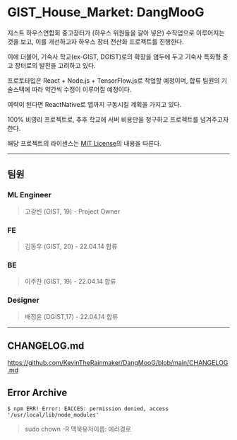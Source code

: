 # GIST_House_Market: DangMooG

지스트 하우스연합회 중고장터가 (하우스 위원들을 갈아 넣은) 수작업으로 이루어지는 것을 보고, 이를 개선하고자 하우스 장터 전산화 프로젝트를 진행한다.

이에 더불어, 기숙사 학교(ex-GIST, DGIST)로의 확장을 염두에 두고 기숙사 특화형 중고 장터로의 발전을 고려하고 있다.

프로토타입은 React + Node.js + TensorFlow.js로 작업할 예정이며, 합류 팀원의 기술스택에 따라 약간씩 수정이 이루어질 예정이다.

여력이 된다면 ReactNative로 앱까지 구동시킬 계획을 가지고 있다.

100% 비영리 프로젝트로, 추후 학교에 서버 비용만을 청구하고 프로젝트를 넘겨주고자 한다.

해당 프로젝트의 라이센스는 <a href="https://github.com/KevinTheRainmaker/DangMooG/blob/main/LICENSE">MIT License</a>의 내용을 따른다.

---

## 팀원

### ML Engineer

> 고강빈 (GIST, 19) - Project Owner

### FE

> 김동우 (GIST, 20) - 22.04.14 합류

### BE

> 이주찬 (GIST, 19) - 22.04.14 합류

### Designer

> 배정윤 (DGIST,17) - 22.04.14 합류

---

## CHANGELOG.md

https://github.com/KevinTheRainmaker/DangMooG/blob/main/CHANGELOG.md

## Error Archive

```
$ npm ERR! Error: EACCES: permission denied, access '/usr/local/lib/node_modules'
```

> sudo chown -R 맥북유저이름: 에러경로
